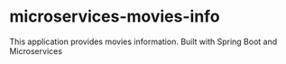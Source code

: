 # microservices-movies-info
This application provides movies information. Built with Spring Boot and Microservices
